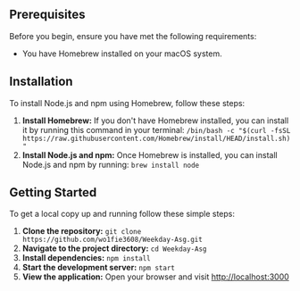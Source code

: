 ## Prerequisites
Before you begin, ensure you have met the following requirements:
- You have Homebrew installed on your macOS system.

## Installation
To install Node.js and npm using Homebrew, follow these steps:
1. **Install Homebrew:** If you don't have Homebrew installed, you can install it by running this command in your terminal: `/bin/bash -c "$(curl -fsSL https://raw.githubusercontent.com/Homebrew/install/HEAD/install.sh)"`
2. **Install Node.js and npm:** Once Homebrew is installed, you can install Node.js and npm by running: `brew install node`

## Getting Started
To get a local copy up and running follow these simple steps:
1. **Clone the repository:** `git clone https://github.com/wo1fie3608/Weekday-Asg.git`
2. **Navigate to the project directory:** `cd Weekday-Asg`
3. **Install dependencies:** `npm install`
4. **Start the development server:** `npm start`
5. **View the application:** Open your browser and visit [http://localhost:3000](http://localhost:3000)
